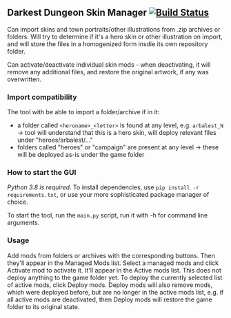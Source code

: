 ## Darkest Dungeon Skin Manager [![Build Status](https://travis-ci.com/Bazs/darkest_dungeon_skin_manager.svg?branch=master)](https://travis-ci.com/Bazs/darkest_dungeon_skin_manager)

Can import skins and town portraits/other illustrations from .zip archives or folders. Will try to determine if it's a 
hero skin or other illustration on import, and will store the files in a homogenized form insdie its own repository folder.

Can activate/deactivate individual skin mods - when deactivating, it will remove any additional files, and restore the original artwork, if any was overwritten.

### Import compatibility
The tool with be able to import a folder/archive if in it:
* a folder called `<heroname>_<letter>` is found at any level, e.g. `arbalest_N` -> tool will understand that this is a hero skin, will deploy relevant files under "heroes/arbalest/..."
* folders called "heroes" or "campaign" are present at any level -> these will be deployed as-is under the game folder

### How to start the GUI
*Python 3.8 is required.* To install dependencies, use `pip install -r requirements.txt`, or use your more sophisticated package manager of choice.

To start the tool, run the `main.py` script, run it with -h for command line arguments.

### Usage
Add mods from folders or archives with the corresponding buttons. Then they'll appear in the Managed Mods list.
Select a managed mods and click Activate mod to activate it. It'll appear in the Active mods list. This does not deploy
anything to the game folder yet.
To deploy the currently selected list of active mods, click Deploy mods. Deploy mods will also remove mods, which were
deployed before, but are no longer in the active mods list, e.g. if all active mods are deactivated, then Deploy mods
will restore the game folder to its original state.
